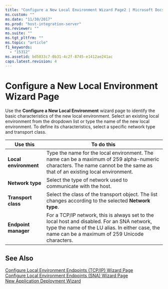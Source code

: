 ```yaml
---
title: "Configure a New Local Environment Wizard Page2 | Microsoft Docs"
ms.custom: ""
ms.date: "11/30/2017"
ms.prod: "host-integration-server"
ms.reviewer: ""
ms.suite: ""
ms.tgt_pltfrm: ""
ms.topic: "article"
f1_keywords: 
  - "15312"
ms.assetid: bd5033c7-0b31-4c2f-8745-e1412ae241ac
caps.latest.revision: 4
---
```

# Configure a New Local Environment Wizard Page
Use the **Configure a New Local Environment** wizard page to identify the basic characteristics of the new local environment. Select an existing local environment from the dropdown list or type the name of the new local environment. To define its characteristics, select a specific network type and transport class.  
  
|Use this|To do this|  
|--------------|----------------|  
|**Local environment**|Type the name for the local environment. The name can be a maximum of 259 alpha-numeric characters. The name cannot be the same as that of an existing local environment.|  
|**Network type**|Select the type of network used to communicate with the host.|  
|**Transport class**|Select the class of the transport object. The list changes according to the selected **Network type**.|  
|**Endpoint manager**|For a TCP/IP network, this is always set to the local host and disabled. For an SNA network, type the name of the LU alias. In either case, the name can be a maximum of 259 Unicode characters.|  
  
## See Also  
 [Configure Local Environment Endpoints (TCP/IP) Wizard Page](../HIS2010/configure-local-environment-endpoints-tcp-ip-wizard-page1.md)   
 [Configure Local Environment Endpoints (SNA) Wizard Page](../HIS2010/configure-local-environment-endpoints-sna-wizard-page2.md)   
 [New Application Deployment Wizard](../HIS2010/new-application-deployment-wizard2.md)
